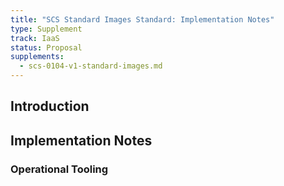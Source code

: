 ```yaml
---
title: "SCS Standard Images Standard: Implementation Notes"
type: Supplement
track: IaaS
status: Proposal
supplements:
  - scs-0104-v1-standard-images.md
---
```


## Introduction

## Implementation Notes

### Operational Tooling
